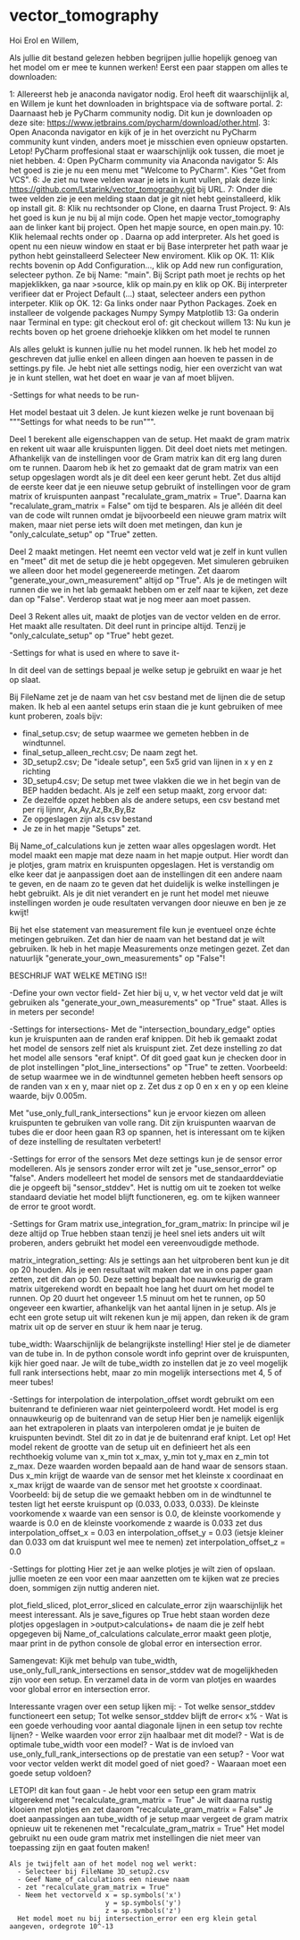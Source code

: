 # vector_tomography

Hoi Erol en Willem, 

Als jullie dit bestand gelezen hebben begrijpen jullie hopelijk genoeg van het model om er mee te kunnen werken!
Eerst een paar stappen om alles te downloaden:

1: Allereerst heb je anaconda navigator nodig. Erol heeft dit waarschijnlijk al, en Willem je kunt het downloaden in brightspace via de software portal.
2: Daarnaast heb je PyCharm community nodig. Dit kun je downloaden op deze site: https://www.jetbrains.com/pycharm/download/other.html.
3: Open Anaconda navigator en kijk of je in het overzicht nu PyCharm community kunt vinden, anders moet je misschien even opnieuw opstarten. Letop! PyCharm proffesional
   staat er waarschijnlijk ook tussen, die moet je niet hebben.
4: Open PyCharm community via Anaconda navigator
5: Als het goed is zie je nu een menu met "Welcome to PyCharm". Kies "Get from VCS".
6: Je ziet nu twee velden waar je iets in kunt vullen, plak deze link: https://github.com/Lstarink/vector_tomography.git bij URL.
7: Onder die twee velden zie je een melding staan dat je git niet hebt geinstalleerd, klik op install git.
8: Klik nu rechtsonder op Clone, en daarna Trust Project.
9: Als het goed is kun je nu bij al mijn code. Open het mapje vector_tomography aan de linker kant bij project. Open het mapje source, en open main.py.
10: Klik helemaal rechts onder op <No interpreter>. Daarna op add interpreter. 
    Als het goed is opent nu een nieuw window en staat er bij Base interpreter het path waar je python hebt geinstalleerd
    Selecteer New enviroment.
    Klik op OK.
11: Klik rechts bovenin op Add Configuration..., klik op Add new run configuration, selecteer python. 
    Ze bij Name: "main".
    Bij Script path moet je rechts op het mapjeklikken, ga naar >source, klik op main.py en klik op OK. 
    Bij interpreter verifieer dat er Project Default (...) staat, selecteer anders een python interpeter.
    Klik op OK.
12: Ga links onder naar Python Packages. Zoek en installeer de volgende packages
    Numpy
    Sympy
    Matplotlib
13: Ga onderin naar Terminal en type:
    git checkout erol
    of:
    git checkout willem
13: Nu kun je rechts boven op het groene driehoekje klikken om het model te runnen
  

Als alles gelukt is kunnen jullie nu het model runnen. Ik heb het model zo geschreven dat jullie enkel en alleen dingen aan hoeven te passen in de settings.py file. 
Je hebt niet alle settings nodig, hier een overzicht van wat je in kunt stellen, wat het doet en waar je van af moet blijven.

-Settings for what needs to be run- 

  Het model bestaat uit 3 delen. Je kunt kiezen welke je runt bovenaan bij """Settings for what needs to be run""".

  Deel 1 berekent alle eigenschappen van de setup. Het maakt de gram matrix en rekent uit waar alle kruispunten liggen. Dit deel doet niets met metingen.
    Afhankelijk van de instellingen voor de Gram matrix kan dit erg lang duren om te runnen. Daarom heb ik het zo gemaakt dat de gram matrix van een setup
    opgeslagen wordt als je dit deel een keer gerunt hebt. Zet dus altijd de eerste keer dat je een nieuwe setup gebruikt of instellingen voor de gram matrix of kruispunten
    aanpast "recalulate_gram_matrix = True". Daarna kan  "recalulate_gram_matrix = False" om tijd te besparen. Als je alléén dit deel van de code wilt runnen omdat je
    bijvoorbeeld een nieuwe gram matrix wilt maken, maar niet perse iets wilt doen met metingen, dan kun je "only_calculate_setup" op "True" zetten.

  Deel 2 maakt metingen. Het neemt een vector veld wat je zelf in kunt vullen en "meet" dit met de setup die je hebt opgegeven.
    Met simuleren gebruiken we alleen door het model gegenereerde metingen. Zet daarom "generate_your_own_measurement" altijd op "True". 
    Als je de metingen wilt runnen die we in het lab gemaakt hebben om er zelf naar te kijken, zet deze dan op "False". Verderop staat wat je nog meer aan moet passen.

  Deel 3 Rekent alles uit, maakt de plotjes van de vector velden en de error. Het maakt alle resultaten.
    Dit deel runt in principe altijd. Tenzij je "only_calculate_setup" op "True" hebt gezet.
 
 -Settings for what is used en where to save it-
  
  In dit deel van de settings bepaal je welke setup je gebruikt en waar je het op slaat.
  
  Bij FileName zet je de naam van het csv bestand met de lijnen die de setup maken.
  Ik heb al een aantel setups erin staan die je kunt gebruiken of mee kunt proberen, zoals bijv:
  - final_setup.csv; de setup waarmee we gemeten hebben in de windtunnel.
  - final_setup_alleen_recht.csv; De naam zegt het.
  - 3D_setup2.csv; De "ideale setup", een 5x5 grid van lijnen in x y en z richting
  - 3D_setup4.csv; De setup met twee vlakken die we in het begin van de BEP hadden bedacht.
  Als je zelf een setup maakt, zorg ervoor dat:
  - Ze dezelfde opzet hebben als de andere setups, een csv bestand met per rij lijnnr, Ax,Ay,Az,Bx,By,Bz
  - Ze opgeslagen zijn als csv bestand
  - Je ze in het mapje "Setups" zet.
  
  Bij Name_of_calculations kun je zetten waar alles opgeslagen wordt. Het model maakt een mapje mat deze naam in het mapje output. Hier wordt dan je plotjes, gram matrix
  en kruispunten opgeslagen. Het is verstandig om elke keer dat je aanpassigen doet aan de instellingen dit een andere naam te geven, en de naam zo te geven dat 
  het duidelijk is welke instellingen je hebt gebruikt. Als je dit niet verandert en je runt het model met nieuwe instellingen worden je oude resultaten vervangen door nieuwe 
  en ben je ze kwijt!
  
  Bij het else statement van measurement file kun je eventueel onze échte metingen gebruiken. Zet dan hier de naam van het bestand dat je wilt gebruiken.
  Ik heb in het mapje Measurements onze metingen gezet. Zet dan natuurlijk "generate_your_own_measurements" op "False"!
  
  BESCHRIJF WAT WELKE METING IS!!
 
-Define your own vector field-
 Zet hier bij u, v, w het vector veld dat je wilt gebruiken als  "generate_your_own_measurements" op "True" staat. Alles is in meters per seconde!
 
-Settings for intersections-
  Met de "intersection_boundary_edge" opties kun je kruispunten aan de randen eraf knippen. Dit heb ik gemaakt zodat het model de sensors zelf niet als kruispunt
  ziet. Zet deze instelling zo dat het model alle sensors "eraf knipt". Of dit goed gaat kun je checken door in de plot instellingen "plot_line_intersections" op
  "True" te zetten. Voorbeeld: de setup waarmee we in de windtunnel gemeten hebben heeft sensors op de randen van x en y, maar niet op z. Zet dus z op 0 en x en y 
  op een kleine waarde, bijv 0.005m.
  
  Met "use_only_full_rank_intersections" kun je ervoor kiezen om alleen kruispunten te gebruiken van volle rang. Dit zijn kruispunten waarvan de tubes die er 
  door heen gaan R3 op spannen, het is interessant om te kijken of deze instelling de resultaten verbetert!

-Settings for error of the sensors
  Met deze settings kun je de sensor error modelleren.
  Als je sensors zonder error wilt zet je "use_sensor_error" op "false".
  Anders modelleert het model de sensors met de standaarddeviatie die je opgeeft bij "sensor_stddev". Het is nuttig om uit te zoeken tot welke standaard deviatie
  het model blijft functioneren, eg. om te kijken wanneer de error te groot wordt.
  
-Settings for Gram matrix
  use_integration_for_gram_matrix: In principe wil je deze altijd op True hebben staan tenzij je heel snel iets anders uit wilt proberen,
  anders gebruikt het model een vereenvoudigde methode.
  
  matrix_integration_setting: Als je settings aan het uitproberen bent kun je dit op 20 houden. Als je een resultaat wilt maken dat we in ons paper gaan zetten,
  zet dit dan op 50. Deze setting bepaalt hoe nauwkeurig de gram matrix uitgerekend wordt en bepaalt hoe lang het duurt om het model te runnen. Op 20 duurt het
  ongeveer 1.5 minuut om het te runnen, op 50 ongeveer een kwartier, afhankelijk van het aantal lijnen in je setup. Als je echt een grote setup uit wilt rekenen
  kun je mij appen, dan reken ik de gram matrix uit op de server en stuur ik hem naar je terug.
  
  tube_width: Waarschijnlijk de belangrijkste instelling! Hier stel je de diameter van de tube in. In de python console wordt info geprint over de kruispunten,
  kijk hier goed naar. Je wilt de tube_width zo instellen dat je zo veel mogelijk full rank intersections hebt, maar zo min mogelijk intersections met 4, 5 of meer
  tubes!

 -Settings for interpolation
  de interpolation_offset wordt gebruikt om een buitenrand te definieren waar niet geinterpoleerd wordt. Het model is erg onnauwkeurig op de buitenrand van de setup
  Hier ben je namelijk eigenlijk aan het extrapoleren in plaats van interpoleren omdat je je buiten de kruispunten bevindt. Stel dit zo in dat je de buitenrand eraf
  knipt. 
  Let op! Het model rekent de grootte van de setup uit en definieert het als een rechthoekig volume van x_min tot x_max, y_min tot y_max en z_min tot z_max.
  Deze waarden worden bepaald aan de hand waar de sensors staan. Dus x_min krijgt de waarde van de sensor met het kleinste x coordinaat en x_max krijgt de waarde 
  van de sensor met het grootste x coordinaat.
  Voorbeeld: bij de setup die we gemaakt hebben om in de windtunnel te testen ligt het eerste kruispunt op (0.033, 0.033, 0.033). De kleinste voorkomende x waarde 
  van een sensor is 0.0, de kleinste voorkomende y waarde is 0.0 en de kleinste voorkomende z waarde is 0.033
  zet dus interpolation_offset_x = 0.03 en interpolation_offset_y = 0.03 (ietsje kleiner dan 0.033 om dat kruispunt wel mee te nemen)
  zet interpolation_offset_z = 0.0
  
 -Settings for plotting
  Hier zet je aan welke plotjes je wilt zien of opslaan. jullie moeten ze een voor een maar aanzetten om te kijken wat ze precies doen, sommigen zijn nuttig anderen niet.
  
  plot_field_sliced, plot_error_sliced en calculate_error zijn waarschijnlijk het meest interessant.
  Als je save_figures op True hebt staan worden deze plotjes opgeslagen in >output>calculations+ de naam die je zelf hebt opgegeven bij Name_of_calculations
  calculate_error maakt geen plotje, maar print in de python console de global error en intersection error.
 
 Samengevat:
   Kijk met behulp van tube_width, use_only_full_rank_intersections en sensor_stddev wat de mogelijkheden zijn voor een setup. En verzamel data in de vorm van 
   plotjes en waardes voor global error en intersection error.
  
   Interessante vragen over een setup lijken mij: 
    - Tot welke sensor_stddev functioneert een setup; Tot welke sensor_stddev blijft de error< x%
    - Wat is een goede verhouding voor aantal diagonale lijnen in een setup tov rechte lijnen?
    - Welke waarden voor error zijn haalbaar met dit model?
    - Wat is de optimale tube_width voor een model?
    - Wat is de invloed van use_only_full_rank_intersections op de prestatie van een setup?
    - Voor wat voor vector velden werkt dit model goed of niet goed?
    - Waaraan moet een goede setup voldoen?
   
   LETOP! dit kan fout gaan
    - Je hebt voor een setup een gram matrix uitgerekend met "recalculate_gram_matrix = True"
      Je wilt daarna rustig klooien met plotjes en zet daarom "recalculate_gram_matrix = False"
      Je doet aanpassingen aan tube_width of je setup maar vergeet de gram matrix opnieuw uit te rekenenen met "recalculate_gram_matrix = True"
      Het model gebruikt nu een oude gram matrix met instellingen die niet meer van toepassing zijn en gaat fouten maken!
    
    Als je twijfelt aan of het model nog wel werkt:
      - Selecteer bij FileName 3D_setup2.csv
      - Geef Name_of_calculations een nieuwe naam
      - zet "recalculate_gram_matrix = True"
      - Neem het vectorveld x = sp.symbols('x')
                            y = sp.symbols('y')
                            z = sp.symbols('z')
      Het model moet nu bij intersection_error een erg klein getal aangeven, ordegrote 10^-13                                                                                       
                                                                                                 

                                                                                               
   
    
                                                                                               
   
                                                                                                
               
                                                                                                 
                                                                                             
  
  
 


  
  




